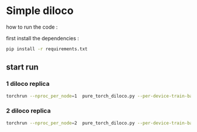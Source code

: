 # Simple diloco

how to run the code :


first install the dependencies :

```bash
pip install -r requirements.txt
```

## start run

### 1 diloco replica

```bash
torchrun --nproc_per_node=1  pure_torch_diloco.py --per-device-train-batch-size 16 --batch-size 256 --lr 1e-3 --warmup-steps 50  --local-steps 10
```

### 2 diloco replica

```bash
torchrun --nproc_per_node=2  pure_torch_diloco.py --per-device-train-batch-size 16 --batch-size 256 --lr 1e-3 --warmup-steps 50  --local-steps 10
```